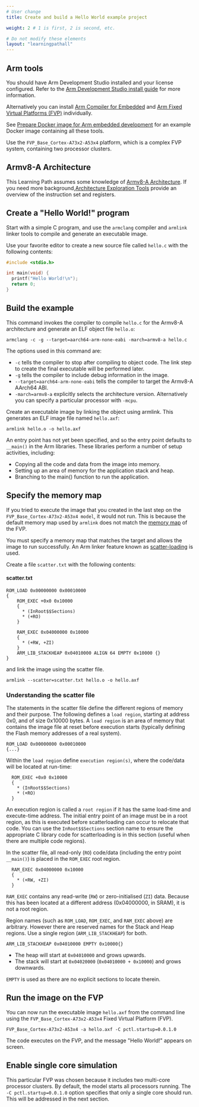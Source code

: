```yaml
---
# User change
title: Create and build a Hello World example project

weight: 2 # 1 is first, 2 is second, etc.

# Do not modify these elements
layout: "learningpathall"
---
```


## Arm tools

You should have Arm Development Studio installed and your license configured. Refer to the [Arm Development Studio install guide](/install-guides/armds/) for more information.

Alternatively you can install [Arm Compiler for Embedded](/install-guides/armclang/) and [Arm Fixed Virtual Platforms (FVP)](/install-guides/fm#fvp) individually.

See [Prepare Docker image for Arm embedded development](/learning-paths/cross-platform/docker/) for an example Docker image containing all these tools.

Use the `FVP_Base_Cortex-A73x2-A53x4` platform, which is a complex FVP system, containing two processor clusters.

## Armv8-A Architecture

This Learning Path assumes some knowledge of [Armv8-A Architecture](https://developer.arm.com/Architectures/A-Profile%20Architecture). If you need more background,[Architecture Exploration Tools](https://developer.arm.com/downloads/-/exploration-tools) provide an overview of the instruction set and registers. 

## Create a "Hello World!" program

Start with a simple C program, and use the `armclang` compiler and `armlink` linker tools to compile and generate an executable image.

Use your favorite editor to create a new source file called `hello.c` with the following contents:

```C
#include <stdio.h>

int main(void) {
  printf("Hello World!\n");
  return 0;
}
```

## Build the example

This command invokes the compiler to compile `hello.c` for the Armv8-A architecture and generate an ELF object file `hello.o`:

```console
armclang -c -g --target=aarch64-arm-none-eabi -march=armv8-a hello.c
```

The options used in this command are:
- `-c` tells the compiler to stop after compiling to object code. The link step to create the final executable will be performed later.
- `-g` tells the compiler to include debug information in the image.
- `--target=aarch64-arm-none-eabi` tells the compiler to target the Armv8-A AArch64 ABI.
- `-march=armv8-a` explicitly selects the architecture version. Alternatively you can specify a particular processor with `-mcpu`.

Create an executable image by linking the object using armlink. This generates an ELF image file named `hello.axf`:
```console
armlink hello.o -o hello.axf
```
An entry point has not yet been specified, and so the entry point defaults to` __main()` in the Arm libraries. These libraries perform a number of setup activities, including:

- Copying all the code and data from the image into memory.
- Setting up an area of memory for the application stack and heap.
- Branching to the main() function to run the application.

## Specify the memory map

If you tried to execute the image that you created in the last step on the `FVP_Base_Cortex-A73x2-A53x4 model`, it would not run. This is because the default memory map used by `armlink` does not match the [memory map](https://developer.arm.com/documentation/100964/latest/Base-Platform/Base---memory/Base-Platform-memory-map) of the FVP.

You must specify a memory map that matches the target and allows the image to run successfully. An Arm linker feature known as [scatter-loading](https://developer.arm.com/documentation/101754/latest/armlink-Reference/Scatter-loading-Features) is used.

Create a file `scatter.txt` with the following contents:
#### scatter.txt
```console
ROM_LOAD 0x00000000 0x00010000
{
    ROM_EXEC +0x0 0x10000
    {
      * (InRoot$$Sections)
      * (+RO)
    }

    RAM_EXEC 0x04000000 0x10000
    {
      * (+RW, +ZI)
    }
    ARM_LIB_STACKHEAP 0x04010000 ALIGN 64 EMPTY 0x10000 {}
}
```
and link the image using the scatter file.
```console
armlink --scatter=scatter.txt hello.o -o hello.axf
```
### Understanding the scatter file

The statements in the scatter file define the different regions of memory and their purpose. The following defines a `load region`, starting at address 0x0, and of size 0x10000 bytes. A `load region` is an area of memory that contains the image file at reset before execution starts (typically defining the Flash memory addresses of a real system).
```output
ROM_LOAD 0x00000000 0x00010000
{...}
```

Within the `load region` define `execution region(s)`, where the code/data will be located at run-time:
```output
  ROM_EXEC +0x0 0x10000
  {
    * (InRoot$$Sections)
    * (+RO)
  }
```
An execution region is called a `root region` if it has the same load-time and execute-time address. The initial entry point of an image must be in a root region, as this is executed before scatterloading can occur to relocate that code. You can use the `InRoot$$Sections` section name to ensure the appropriate C library code for scatterloading is in this section (useful when there are multiple code regions).

In the scatter file, all read-only (`RO`) code/data (including the entry point `__main()`) is placed in the `ROM_EXEC` root region.
```output
  RAM_EXEC 0x04000000 0x10000
  {
    * (+RW, +ZI)
  }
```
`RAM_EXEC` contains any read-write (`RW`) or zero-initialised (`ZI`) data. Because this has been located at a different address (0x04000000, in SRAM), it is not a root region.

Region names (such as `ROM_LOAD`, `ROM_EXEC`, and `RAM_EXEC` above) are arbitrary. However there are reserved names for the Stack and Heap regions. Use a single region (`ARM_LIB_STACKHEAP`) for both.
```output
ARM_LIB_STACKHEAP 0x04010000 EMPTY 0x10000{}
```
* The heap will start at `0x04010000` and grows upwards.
* The stack will start at `0x04020000` (`0x04010000 + 0x10000`) and grows downwards.

`EMPTY` is used as there are no explicit sections to locate therein.

## Run the image on the FVP

You can now run the executable image `hello.axf` from the command line using the `FVP_Base_Cortex-A73x2-A53x4` Fixed Virtual Platform (FVP).
```console
FVP_Base_Cortex-A73x2-A53x4 -a hello.axf -C pctl.startup=0.0.1.0
```
The code executes on the FVP, and the message "Hello World!" appears on screen.

## Enable single core simulation

This particular FVP was chosen because it includes two multi-core processor clusters. By default, the model starts all processors running. The `-C pctl.startup=0.0.1.0` option specifies that only a single core should run. This will be addressed in the next section.
